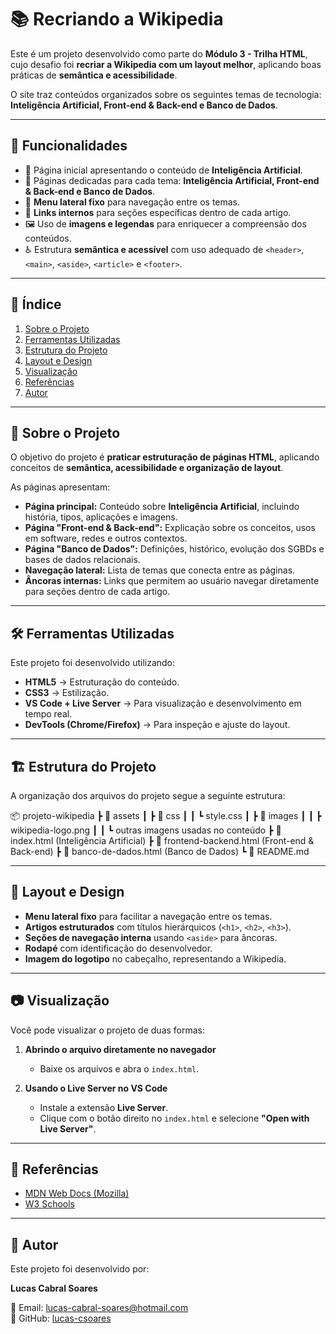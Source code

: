 # 📚 Recriando a Wikipedia

Este é um projeto desenvolvido como parte do **Módulo 3 - Trilha HTML**, cujo desafio foi **recriar a Wikipedia com um layout melhor**, aplicando boas práticas de **semântica e acessibilidade**.  

O site traz conteúdos organizados sobre os seguintes temas de tecnologia: **Inteligência Artificial, Front-end & Back-end e Banco de Dados**.  

---

## 🌟 Funcionalidades

- 📌 Página inicial apresentando o conteúdo de **Inteligência Artificial**.  
- 📖 Páginas dedicadas para cada tema: **Inteligência Artificial, Front-end & Back-end e Banco de Dados**.  
- 🧭 **Menu lateral fixo** para navegação entre os temas.  
- 🔗 **Links internos** para seções específicas dentro de cada artigo.  
- 🖼️ Uso de **imagens e legendas** para enriquecer a compreensão dos conteúdos.  
- ♿ Estrutura **semântica e acessível** com uso adequado de `<header>`, `<main>`, `<aside>`, `<article>` e `<footer>`.  

---

## 📜 Índice

1. [Sobre o Projeto](#sobre-o-projeto)  
2. [Ferramentas Utilizadas](#ferramentas-utilizadas)  
3. [Estrutura do Projeto](#estrutura-do-projeto)  
4. [Layout e Design](#layout-e-design)  
5. [Visualização](#visualização)  
6. [Referências](#referências)  
7. [Autor](#autor)  

---

## 📝 Sobre o Projeto

O objetivo do projeto é **praticar estruturação de páginas HTML**, aplicando conceitos de **semântica, acessibilidade e organização de layout**.  

As páginas apresentam:  

- **Página principal:** Conteúdo sobre **Inteligência Artificial**, incluindo história, tipos, aplicações e imagens.  
- **Página "Front-end & Back-end":** Explicação sobre os conceitos, usos em software, redes e outros contextos.  
- **Página "Banco de Dados":** Definições, histórico, evolução dos SGBDs e bases de dados relacionais.  
- **Navegação lateral:** Lista de temas que conecta entre as páginas.  
- **Âncoras internas:** Links que permitem ao usuário navegar diretamente para seções dentro de cada artigo.  

---

## 🛠 Ferramentas Utilizadas

Este projeto foi desenvolvido utilizando:

- **HTML5** → Estruturação do conteúdo.  
- **CSS3** → Estilização.  
- **VS Code + Live Server** → Para visualização e desenvolvimento em tempo real.  
- **DevTools (Chrome/Firefox)** → Para inspeção e ajuste do layout.  

---

## 🏗 Estrutura do Projeto

A organização dos arquivos do projeto segue a seguinte estrutura:

📦 projeto-wikipedia
┣ 📂 assets
┃ ┣ 📂 css
┃ ┃ ┗ style.css
┃ ┣ 📂 images
┃ ┃ ┣ wikipedia-logo.png
┃ ┃ ┗ outras imagens usadas no conteúdo
┣ 📜 index.html (Inteligência Artificial)
┣ 📜 frontend-backend.html (Front-end & Back-end)
┣ 📜 banco-de-dados.html (Banco de Dados)
┗ 📜 README.md


---

## 🎨 Layout e Design

- **Menu lateral fixo** para facilitar a navegação entre os temas.  
- **Artigos estruturados** com títulos hierárquicos (`<h1>`, `<h2>`, `<h3>`).  
- **Seções de navegação interna** usando `<aside>` para âncoras.  
- **Rodapé** com identificação do desenvolvedor.  
- **Imagem do logotipo** no cabeçalho, representando a Wikipedia.  

---

## 📷 Visualização

Você pode visualizar o projeto de duas formas:

1. **Abrindo o arquivo diretamente no navegador**
   - Baixe os arquivos e abra o `index.html`.

2. **Usando o Live Server no VS Code**
   - Instale a extensão **Live Server**.  
   - Clique com o botão direito no `index.html` e selecione **"Open with Live Server"**.  

---

## 📖 Referências

- [MDN Web Docs (Mozilla)](https://developer.mozilla.org/pt-BR/docs/Web/HTML)  
- [W3 Schools](https://www.w3schools.com/)  

---

## 👤 Autor

Este projeto foi desenvolvido por:  

**Lucas Cabral Soares**  

📧 Email: [lucas-cabral-soares@hotmail.com](mailto:lucas-cabral-soares@hotmail.com)  
🔗 GitHub: [lucas-csoares](https://github.com/lucas-csoares)  
